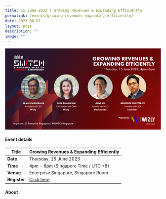 ```yaml
---
title: 15 June 2023 | Growing Revenues & Expanding Efficiently
permalink: /events/growing-revenues-expanding-efficiently/
date: 2023-06-07
layout: post
description: ""
image: ""
---
```

![](/images/2023/linkedin_banner_growing_efficiently.png)

#### Event details


| **Title** | Growing Revenues & Expanding Efficiently |
| -------- | -------- |
|**Date** | Thursday, 15 June 2023
| **Time**    | 4pm - 6pm (Singapore Time / UTC +8) |
|**Venue** | Enterprise Singapore, Singapore Room
| **Register** |   [Click here](https://forms.gle/gCqMS1WHMCzksfX17) |

#### About